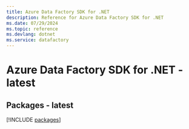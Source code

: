 ```yaml
---
title: Azure Data Factory SDK for .NET
description: Reference for Azure Data Factory SDK for .NET
ms.date: 07/29/2024
ms.topic: reference
ms.devlang: dotnet
ms.service: datafactory
---
```

# Azure Data Factory SDK for .NET - latest
## Packages - latest
[!INCLUDE [packages](data-factory-index.md)]